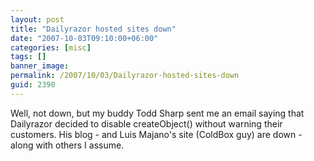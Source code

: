 ```yaml
---
layout: post
title: "Dailyrazor hosted sites down"
date: "2007-10-03T09:10:00+06:00"
categories: [misc]
tags: []
banner_image: 
permalink: /2007/10/03/Dailyrazor-hosted-sites-down
guid: 2390
---
```


Well, not down, but my buddy Todd Sharp sent me an email saying that Dailyrazor decided to disable createObject() without warning their customers. His blog - and Luis Majano's site (ColdBox guy) are down - along with others I assume.